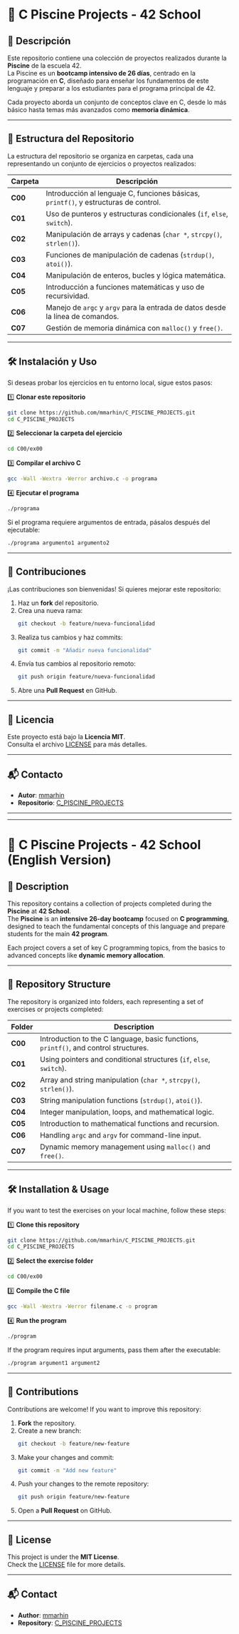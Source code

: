 # 🚀 C Piscine Projects - 42 School

## 📌 Descripción

Este repositorio contiene una colección de proyectos realizados durante la **Piscine** de la escuela 42.  
La Piscine es un **bootcamp intensivo de 26 días**, centrado en la programación en **C**, diseñado para enseñar los fundamentos de este lenguaje y preparar a los estudiantes para el programa principal de 42.

Cada proyecto aborda un conjunto de conceptos clave en C, desde lo más básico hasta temas más avanzados como **memoria dinámica**.

---

## 📂 Estructura del Repositorio

La estructura del repositorio se organiza en carpetas, cada una representando un conjunto de ejercicios o proyectos realizados:

| Carpeta | Descripción |
|---------|------------|
| **C00** | Introducción al lenguaje C, funciones básicas, `printf()`, y estructuras de control. |
| **C01** | Uso de punteros y estructuras condicionales (`if`, `else`, `switch`). |
| **C02** | Manipulación de arrays y cadenas (`char *`, `strcpy()`, `strlen()`). |
| **C03** | Funciones de manipulación de cadenas (`strdup()`, `atoi()`). |
| **C04** | Manipulación de enteros, bucles y lógica matemática. |
| **C05** | Introducción a funciones matemáticas y uso de recursividad. |
| **C06** | Manejo de `argc` y `argv` para la entrada de datos desde la línea de comandos. |
| **C07** | Gestión de memoria dinámica con `malloc()` y `free()`. |

---

## 🛠️ Instalación y Uso

Si deseas probar los ejercicios en tu entorno local, sigue estos pasos:

1️⃣ **Clonar este repositorio**  
```bash
git clone https://github.com/mmarhin/C_PISCINE_PROJECTS.git
cd C_PISCINE_PROJECTS
```

2️⃣ **Seleccionar la carpeta del ejercicio**  
```bash
cd C00/ex00
```

3️⃣ **Compilar el archivo C**  
```bash
gcc -Wall -Wextra -Werror archivo.c -o programa
```

4️⃣ **Ejecutar el programa**  
```bash
./programa
```

Si el programa requiere argumentos de entrada, pásalos después del ejecutable:
```bash
./programa argumento1 argumento2
```

---

## 🤝 Contribuciones

¡Las contribuciones son bienvenidas! Si quieres mejorar este repositorio:

1. Haz un **fork** del repositorio.
2. Crea una nueva rama:
   ```bash
   git checkout -b feature/nueva-funcionalidad
   ```
3. Realiza tus cambios y haz commits:
   ```bash
   git commit -m "Añadir nueva funcionalidad"
   ```
4. Envía tus cambios al repositorio remoto:
   ```bash
   git push origin feature/nueva-funcionalidad
   ```
5. Abre una **Pull Request** en GitHub.

---

## 📜 Licencia

Este proyecto está bajo la **Licencia MIT**.  
Consulta el archivo [LICENSE](LICENSE) para más detalles.

---

## 📬 Contacto

- **Autor**: [mmarhin](https://github.com/mmarhin)
- **Repositorio**: [C_PISCINE_PROJECTS](https://github.com/mmarhin/C_PISCINE_PROJECTS)

---

---

# 🚀 C Piscine Projects - 42 School (English Version)

## 📌 Description

This repository contains a collection of projects completed during the **Piscine** at **42 School**.  
The **Piscine** is an **intensive 26-day bootcamp** focused on **C programming**, designed to teach the fundamental concepts of this language and prepare students for the main **42 program**.

Each project covers a set of key C programming topics, from the basics to advanced concepts like **dynamic memory allocation**.

---

## 📂 Repository Structure

The repository is organized into folders, each representing a set of exercises or projects completed:

| Folder | Description |
|--------|------------|
| **C00** | Introduction to the C language, basic functions, `printf()`, and control structures. |
| **C01** | Using pointers and conditional structures (`if`, `else`, `switch`). |
| **C02** | Array and string manipulation (`char *`, `strcpy()`, `strlen()`). |
| **C03** | String manipulation functions (`strdup()`, `atoi()`). |
| **C04** | Integer manipulation, loops, and mathematical logic. |
| **C05** | Introduction to mathematical functions and recursion. |
| **C06** | Handling `argc` and `argv` for command-line input. |
| **C07** | Dynamic memory management using `malloc()` and `free()`. |

---

## 🛠️ Installation & Usage

If you want to test the exercises on your local machine, follow these steps:

1️⃣ **Clone this repository**  
```bash
git clone https://github.com/mmarhin/C_PISCINE_PROJECTS.git
cd C_PISCINE_PROJECTS
```

2️⃣ **Select the exercise folder**  
```bash
cd C00/ex00
```

3️⃣ **Compile the C file**  
```bash
gcc -Wall -Wextra -Werror filename.c -o program
```

4️⃣ **Run the program**  
```bash
./program
```

If the program requires input arguments, pass them after the executable:
```bash
./program argument1 argument2
```

---

## 🤝 Contributions

Contributions are welcome! If you want to improve this repository:

1. **Fork** the repository.
2. Create a new branch:
   ```bash
   git checkout -b feature/new-feature
   ```
3. Make your changes and commit:
   ```bash
   git commit -m "Add new feature"
   ```
4. Push your changes to the remote repository:
   ```bash
   git push origin feature/new-feature
   ```
5. Open a **Pull Request** on GitHub.

---

## 📜 License

This project is under the **MIT License**.  
Check the [LICENSE](LICENSE) file for more details.

---

## 📬 Contact

- **Author**: [mmarhin](https://github.com/mmarhin)
- **Repository**: [C_PISCINE_PROJECTS](https://github.com/mmarhin/C_PISCINE_PROJECTS)
